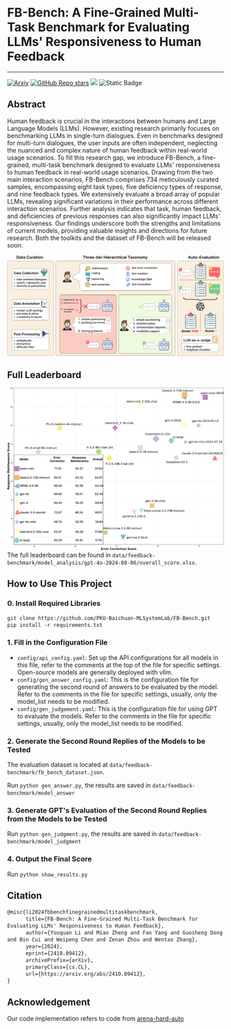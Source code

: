 # FB-Bench: A Fine-Grained Multi-Task Benchmark for Evaluating LLMs' Responsiveness to Human Feedback

---
[![Arxiv](http://img.shields.io/badge/cs-arXiv%3A2410.09412-B31B1B.svg)](https://arxiv.org/abs/2410.09412)
[![GitHub Repo stars](https://img.shields.io/github/stars/PKU-Baichuan-MLSystemLab/FB-Bench%20)](https://github.com/PKU-Baichuan-MLSystemLab/FB-Bench)
<a href="https://hits.seeyoufarm.com"><img src="https://hits.seeyoufarm.com/api/count/incr/badge.svg?url=https%3A%2F%2Fgithub.com%2FPKU-Baichuan-MLSystemLab%2FFB-Bench&count_bg=%2379C83D&title_bg=%23555555&icon=&icon_color=%23E7E7E7&title=visitors&edge_flat=false"/></a>
![Static Badge](https://img.shields.io/badge/LLM_Evaluation-dodgerblue)

## Abstract
Human feedback is crucial in the interactions between humans and Large Language Models (LLMs). However, existing research primarily focuses on benchmarking LLMs in single-turn dialogues. Even in benchmarks designed for multi-turn dialogues, the user inputs are often independent, neglecting the nuanced and complex nature of human feedback within real-world usage scenarios. To fill this research gap, we introduce FB-Bench, a fine-grained, multi-task benchmark designed to evaluate LLMs' responsiveness to human feedback in real-world usage scenarios. Drawing from the two main interaction scenarios, FB-Bench comprises 734 meticulously curated samples, encompassing eight task types, five deficiency types of response, and nine feedback types. We extensively evaluate a broad array of popular LLMs, revealing significant variations in their performance across different interaction scenarios. Further analysis indicates that task, human feedback, and deficiencies of previous responses can also significantly impact LLMs' responsiveness. Our findings underscore both the strengths and limitations of current models, providing valuable insights and directions for future research. Both the toolkits and the dataset of FB-Bench will be released soon.

![overview](./misc/overview.png)

## Full Leaderboard
![scatter_full](./misc/scatter_full.png)
The full leaderboard can be found in `data/feedback-benchmark/model_analysis/gpt-4o-2024-08-06/overall_score.xlsx`.

## How to Use This Project
### 0. Install Required Libraries
```
git clone https://github.com/PKU-Baichuan-MLSystemLab/FB-Bench.git
pip install -r requirements.txt
```

### 1. Fill in the Configuration File
- `config/api_config.yaml`: Set up the API configurations for all models in this file, refer to the comments at the top of the file for specific settings. Open-source models are generally deployed with vllm.
- `config/gen_answer_config.yaml`: This is the configuration file for generating the second round of answers to be evaluated by the model. Refer to the comments in the file for specific settings, usually, only the model_list needs to be modified.
- `config/gen_judgement.yaml`: This is the configuration file for using GPT to evaluate the models. Refer to the comments in the file for specific settings, usually, only the model_list needs to be modified.

### 2. Generate the Second Round Replies of the Models to be Tested
The evaluation dataset is located at `data/feedback-benchmark/fb_bench_dataset.json`.

Run `python gen_answer.py`, the results are saved in `data/feedback-benchmark/model_answer`

### 3. Generate GPT's Evaluation of the Second Round Replies from the Models to be Tested
Run `python gen_judgment.py`, the results are saved in `data/feedback-benchmark/model_judgment`

### 4. Output the Final Score
Run `python show_results.py`

## Citation
```
@misc{li2024fbbenchfinegrainedmultitaskbenchmark,
      title={FB-Bench: A Fine-Grained Multi-Task Benchmark for Evaluating LLMs' Responsiveness to Human Feedback}, 
      author={Youquan Li and Miao Zheng and Fan Yang and Guosheng Dong and Bin Cui and Weipeng Chen and Zenan Zhou and Wentao Zhang},
      year={2024},
      eprint={2410.09412},
      archivePrefix={arXiv},
      primaryClass={cs.CL},
      url={https://arxiv.org/abs/2410.09412}, 
}
```
## Acknowledgement
Our code implementation refers to code from [arena-hard-auto](https://github.com/lmarena/arena-hard-auto)

